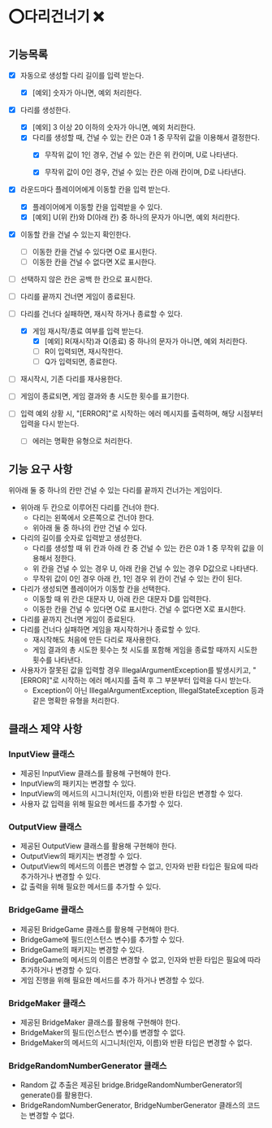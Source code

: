 # ⭕다리건너기 ❌

## 기능목록

-[X] 자동으로 생성할 다리 길이를 입력 받는다.
  -[X] [예외] 숫자가 아니면, 예외 처리한다.
-[X] 다리를 생성한다.
  -[X] [예외] 3 이상 20 이하의 숫자가 아니면, 예외 처리한다.
  -[X] 다리를 생성할 때, 건널 수 있는 칸은 0과 1 중 무작위 값을 이용해서 결정한다.
    -[X] 무작위 값이 1인 경우, 건널 수 있는 칸은 위 칸이며, U로 나타낸다.
    -[X] 무작위 값이 0인 경우, 건널 수 있는 칸은 아래 칸이며, D로 나타낸다.


-[X] 라운드마다 플레이어에게 이동할 칸을 입력 받는다.
  -[X] 플레이어에게 이동할 칸을 입력받을 수 있다.
  -[X] [예외] U(위 칸)와 D(아래 칸) 중 하나의 문자가 아니면, 예외 처리한다.
-[X] 이동할 칸을 건널 수 있는지 확인한다.
  -[ ] 이동한 칸을 건널 수 있다면 O로 표시한다.
  -[ ] 이동한 칸을 건널 수 없다면 X로 표시한다.
-[ ] 선택하지 않은 칸은 공백 한 칸으로 표시한다.


-[ ] 다리를 끝까지 건너면 게임이 종료된다.
-[ ] 다리를 건너다 실패하면, 재시작 하거나 종료할 수 있다.
  -[X] 게임 재시작/종료 여부를 입력 받는다.
    -[X] [예외] R(재시작)과 Q(종료) 중 하나의 문자가 아니면, 예외 처리한다.
    -[ ] R이 입력되면, 재시작한다.
    -[ ] Q가 입력되면, 종료한다.
-[ ] 재시작시, 기존 다리를 재사용한다.
-[ ] 게임이 종료되면, 게임 결과와 총 시도한 횟수를 표기한다.
-[ ] 입력 예외 상황 시, "[ERROR]"로 시작하는 에러 메시지를 출력하며, 해당 시점부터 입력을 다시 받는다.
  -[ ] 에러는 명확한 유형으로 처리한다. 

  
## 기능 요구 사항
위아래 둘 중 하나의 칸만 건널 수 있는 다리를 끝까지 건너가는 게임이다.
- 위아래 두 칸으로 이루어진 다리를 건너야 한다.
  - 다리는 왼쪽에서 오른쪽으로 건너야 한다.
  - 위아래 둘 중 하나의 칸만 건널 수 있다.
- 다리의 길이를 숫자로 입력받고 생성한다.
  - 다리를 생성할 때 위 칸과 아래 칸 중 건널 수 있는 칸은 0과 1 중 무작위 값을 이용해서 정한다.
  - 위 칸을 건널 수 있는 경우 U, 아래 칸을 건널 수 있는 경우 D값으로 나타낸다.
  - 무작위 값이 0인 경우 아래 칸, 1인 경우 위 칸이 건널 수 있는 칸이 된다.
- 다리가 생성되면 플레이어가 이동할 칸을 선택한다.
  - 이동할 때 위 칸은 대문자 U, 아래 칸은 대문자 D를 입력한다.
  - 이동한 칸을 건널 수 있다면 O로 표시한다. 건널 수 없다면 X로 표시한다.
- 다리를 끝까지 건너면 게임이 종료된다.
- 다리를 건너다 실패하면 게임을 재시작하거나 종료할 수 있다.
  - 재시작해도 처음에 만든 다리로 재사용한다.
  - 게임 결과의 총 시도한 횟수는 첫 시도를 포함해 게임을 종료할 때까지 시도한 횟수를 나타낸다.
- 사용자가 잘못된 값을 입력할 경우 IllegalArgumentException를 발생시키고, "[ERROR]"로 시작하는 에러 메시지를 출력 후 그 부분부터 입력을 다시 받는다.
  - Exception이 아닌 IllegalArgumentException, IllegalStateException 등과 같은 명확한 유형을 처리한다.



## 클래스 제약 사항

### InputView 클래스
- 제공된 InputView 클래스를 활용해 구현해야 한다.
- InputView의 패키지는 변경할 수 있다.
- InputView의 메서드의 시그니처(인자, 이름)와 반환 타입은 변경할 수 있다.
- 사용자 값 입력을 위해 필요한 메서드를 추가할 수 있다.

### OutputView 클래스
- 제공된 OutputView 클래스를 활용해 구현해야 한다.
- OutputView의 패키지는 변경할 수 있다.
- OutputView의 메서드의 이름은 변경할 수 없고, 인자와 반환 타입은 필요에 따라 추가하거나 변경할 수 있다.
- 값 출력을 위해 필요한 메서드를 추가할 수 있다.

### BridgeGame 클래스
- 제공된 BridgeGame 클래스를 활용해 구현해야 한다.
- BridgeGame에 필드(인스턴스 변수)를 추가할 수 있다.
- BridgeGame의 패키지는 변경할 수 있다.
- BridgeGame의 메서드의 이름은 변경할 수 없고, 인자와 반환 타입은 필요에 따라 추가하거나 변경할 수 있다.
- 게임 진행을 위해 필요한 메서드를 추가 하거나 변경할 수 있다.

### BridgeMaker 클래스
- 제공된 BridgeMaker 클래스를 활용해 구현해야 한다.
- BridgeMaker의 필드(인스턴스 변수)를 변경할 수 없다.
- BridgeMaker의 메서드의 시그니처(인자, 이름)와 반환 타입은 변경할 수 없다.

### BridgeRandomNumberGenerator 클래스
- Random 값 추출은 제공된 bridge.BridgeRandomNumberGenerator의 generate()를 활용한다.
- BridgeRandomNumberGenerator, BridgeNumberGenerator 클래스의 코드는 변경할 수 없다.